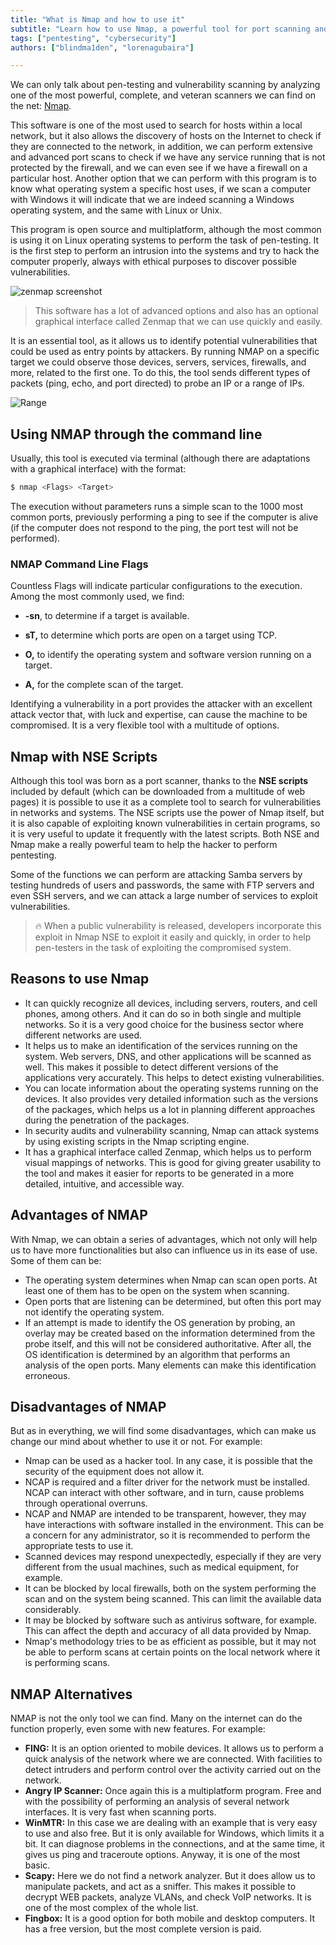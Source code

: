 ```yaml
---
title: "What is Nmap and how to use it"
subtitle: "Learn how to use Nmap, a powerful tool for port scanning and network mapping"
tags: ["pentesting", "cybersecurity"]
authors: ["blindma1den", "lorenagubaira"]

---
```


We can only talk about pen-testing and vulnerability scanning by analyzing one of the most powerful, complete, and veteran scanners we can find on the net: [Nmap](https://nmap.org/). 

This software is one of the most used to search for hosts within a local network, but it also allows the discovery of hosts on the Internet to check if they are connected to the network, in addition, we can perform extensive and advanced port scans to check if we have any service running that is not protected by the firewall, and we can even see if we have a firewall on a particular host. Another option that we can perform with this program is to know what operating system a specific host uses, if we scan a computer with Windows it will indicate that we are indeed scanning a Windows operating system, and the same with Linux or Unix.

This program is open source and multiplatform, although the most common is using it on Linux operating systems to perform the task of pen-testing. It is the first step to perform an intrusion into the systems and try to hack the computer properly, always with ethical purposes to discover possible vulnerabilities. 

![zenmap screenshot](https://github.com/4GeeksAcademy/cybersecurity-syllabus/blob/main/assets/zenmap.jpg)

> This software has a lot of advanced options and also has an optional graphical interface called Zenmap that we can use quickly and easily.

It is an essential tool, as it allows us to identify potential vulnerabilities that could be used as entry points by attackers. By running NMAP on a specific target we could observe those devices, servers, services, firewalls, and more, related to the first one. To do this, the tool sends different types of packets (ping, echo, and port directed) to probe an IP or a range of IPs.

![Range](https://github.com/4GeeksAcademy/cybersecurity-syllabus/blob/main/assets/rango.png?raw=true)

## Using NMAP through the command line

Usually, this tool is executed via terminal (although there are adaptations with a graphical interface) with the format:

```bash
$ nmap <Flags> <Target>
```

The execution without parameters runs a simple scan to the 1000 most common ports, previously performing a ping to see if the computer is alive (if the computer does not respond to the ping, the port test will not be performed).

### NMAP Command Line Flags

Countless Flags will indicate particular configurations to the execution. Among the most commonly used, we find:

- **-sn**, to determine if a target is available.

- **sT,** to determine which ports are open on a target using TCP.

- **O,** to identify the operating system and software version running on a target.

- **A,** for the complete scan of the target.

Identifying a vulnerability in a port provides the attacker with an excellent attack vector that, with luck and expertise, can cause the machine to be compromised. It is a very flexible tool with a multitude of options.

## Nmap with NSE Scripts

Although this tool was born as a port scanner, thanks to the **NSE scripts** included by default (which can be downloaded from a multitude of web pages) it is possible to use it as a complete tool to search for vulnerabilities in networks and systems. The NSE scripts use the power of Nmap itself, but it is also capable of exploiting known vulnerabilities in certain programs, so it is very useful to update it frequently with the latest scripts. Both NSE and Nmap make a really powerful team to help the hacker to perform pentesting.

Some of the functions we can perform are attacking Samba servers by testing hundreds of users and passwords, the same with FTP servers and even SSH servers, and we can attack a large number of services to exploit vulnerabilities. 

> 🔥 When a public vulnerability is released, developers incorporate this exploit in Nmap NSE to exploit it easily and quickly, in order to help pen-testers in the task of exploiting the compromised system.

## Reasons to use Nmap

- It can quickly recognize all devices, including servers, routers, and cell phones, among others. And it can do so in both single and multiple networks. So it is a very good choice for the business sector where different networks are used.
- It helps us to make an identification of the services running on the system. Web servers, DNS, and other applications will be scanned as well. This makes it possible to detect different versions of the applications very accurately. This helps to detect existing vulnerabilities.
- You can locate information about the operating systems running on the devices. It also provides very detailed information such as the versions of the packages, which helps us a lot in planning different approaches during the penetration of the packages.
- In security audits and vulnerability scanning, Nmap can attack systems by using existing scripts in the Nmap scripting engine.
- It has a graphical interface called Zenmap, which helps us to perform visual mappings of networks. This is good for giving greater usability to the tool and makes it easier for reports to be generated in a more detailed, intuitive, and accessible way.

## Advantages of NMAP

With Nmap, we can obtain a series of advantages, which not only will help us to have more functionalities but also can influence us in its ease of use. Some of them can be:

- The operating system determines when Nmap can scan open ports. At least one of them has to be open on the system when scanning.
- Open ports that are listening can be determined, but often this port may not identify the operating system.
- If an attempt is made to identify the OS generation by probing, an overlay may be created based on the information determined from the probe itself, and this will not be considered authoritative. After all, the OS identification is determined by an algorithm that performs an analysis of the open ports. Many elements can make this identification erroneous.

## Disadvantages of NMAP

But as in everything, we will find some disadvantages, which can make us change our mind about whether to use it or not. For example:

- Nmap can be used as a hacker tool. In any case, it is possible that the security of the equipment does not allow it.
- NCAP is required and a filter driver for the network must be installed. NCAP can interact with other software, and in turn, cause problems through operational overruns.
- NCAP and NMAP are intended to be transparent, however, they may have interactions with software installed in the environment. This can be a concern for any administrator, so it is recommended to perform the appropriate tests to use it.
- Scanned devices may respond unexpectedly, especially if they are very different from the usual machines, such as medical equipment, for example.
- It can be blocked by local firewalls, both on the system performing the scan and on the system being scanned. This can limit the available data considerably.
- It may be blocked by software such as antivirus software, for example. This can affect the depth and accuracy of all data provided by Nmap.
- Nmap's methodology tries to be as efficient as possible, but it may not be able to perform scans at certain points on the local network where it is performing scans.

## NMAP Alternatives

NMAP is not the only tool we can find. Many on the internet can do the function properly, even some with new features. For example:

- **FING:** It is an option oriented to mobile devices. It allows us to perform a quick analysis of the network where we are connected. With facilities to detect intruders and perform control over the activity carried out on the network.
- **Angry IP Scanner:** Once again this is a multiplatform program. Free and with the possibility of performing an analysis of several network interfaces. It is very fast when scanning ports.
- **WinMTR:** In this case we are dealing with an example that is very easy to use and also free. But it is only available for Windows, which limits it a bit. It can diagnose problems in the connections, and at the same time, it gives us ping and traceroute options. Anyway, it is one of the most basic.
- **Scapy:** Here we do not find a network analyzer. But it does allow us to manipulate packets, and act as a sniffer. This makes it possible to decrypt WEB packets, analyze VLANs, and check VoIP networks. It is one of the most complex of the whole list.
- **Fingbox:** It is a good option for both mobile and desktop computers. It has a free version, but the most complete version is paid.
